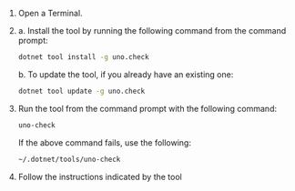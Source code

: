 1. Open a Terminal.
1. a. Install the tool by running the following command from the command prompt:

    ```cmd
    dotnet tool install -g uno.check
    ```

   b. To update the tool, if you already have an existing one:

    ```cmd
    dotnet tool update -g uno.check
    ```

1. Run the tool from the command prompt with the following command:

    ```cmd
    uno-check
    ```

    If the above command fails, use the following:

    ```cmd
    ~/.dotnet/tools/uno-check
    ```

1. Follow the instructions indicated by the tool
